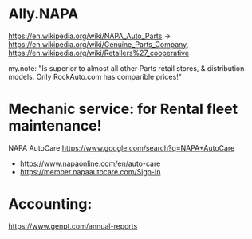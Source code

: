 # Ally.NAPA
https://en.wikipedia.org/wiki/NAPA_Auto_Parts -> https://en.wikipedia.org/wiki/Genuine_Parts_Company, https://en.wikipedia.org/wiki/Retailers%27_cooperative

my.note: "Is superior to almost all other Parts retail stores, & distribution models. Only RockAuto.com has comparible prices!"

# Mechanic service: for Rental fleet maintenance!
NAPA AutoCare
https://www.google.com/search?q=NAPA+AutoCare
- https://www.napaonline.com/en/auto-care
- https://member.napaautocare.com/Sign-In

# Accounting:
https://www.genpt.com/annual-reports
